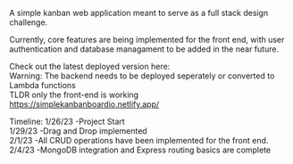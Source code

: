 A simple kanban web application meant to serve as a full stack design challenge.

Currently, core features are being implemented for the front end, with user authentication and database managament to be added in the near future.

Check out the latest deployed version here: \
Warning: The backend needs to be deployed seperately or converted to Lambda functions \
TLDR only the front-end is working \
https://simplekanbanboardio.netlify.app/


Timeline: 
1/26/23 -Project Start\
1/29/23 -Drag and Drop implemented\
2/1/23 -All CRUD operations have been implemented for the front end. \
2/4/23 -MongoDB integration and Express routing basics are complete 
